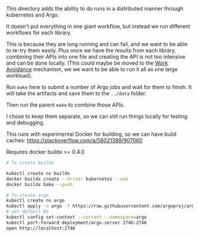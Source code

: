 This directory adds the ability to do runs in a distributed manner through kubernetes and Argo.

It doesn't put everything in one giant workflow, but instead we run different workflows for each library.

This is because they are long running and can fail, and we want to be able to re-try them easily. Plus once we have the results from each library, combining their APIs into one file and creating the API is not too intensive and can be done locally. (This could maybe be moved to the [Work Avoidance](https://argoproj.github.io/argo/work-avoidance/) mechanism, we we want to be able to run it all as one large workload).

Run `make` here to submit a number of Argo jobs and wait for them to finish. It will take the artifacts and save them to the `../data` folder.

Then run the parent `make` to combine those APIs.

I chose to keep them separate, so we can still run things locally for testing and debugging.


This runs with experimental Docker for building, so we can
have build caches: https://stackoverflow.com/a/58021389/907060

Requires docker buildx >= 0.4.0


```bash
# To create buildx 

kubectl create ns buildx
docker buildx create --driver kubernetes --use
docker buildx bake --push

# To create argo
kubectl create ns argo
kubectl apply -n argo -f https://raw.githubusercontent.com/argoproj/argo/stable/manifests/quick-start-minimal.yaml
# set default NS
kubectl config set-context --current --namespace=argo
kubectl port-forward deployment/argo-server 2746:2746
open http://localhost:2746
```